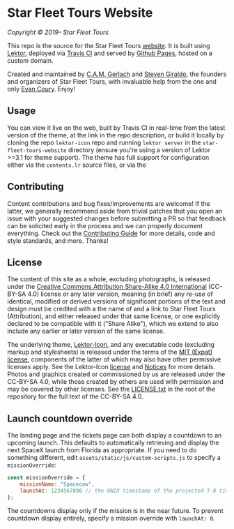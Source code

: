 # Star Fleet Tours Website

*Copyright © 2019- Star Fleet Tours*

This repo is the source for the Star Fleet Tours [website](https://www.star-fleet.tours/).
It is built using [Lektor](https://www.getlektor.com/), deployed via [Travis CI](https://travis-ci.org/star-fleet-tours/star-fleet-tours-website) and served by [Github Pages](https://pages.github.com/), hosted on a custom domain.

Created and maintained by [C.A.M. Gerlach](https://github.com/CAM-Gerlach) and [Steven Giraldo](https://github.com/Stevengrm), the founders and organizers of Star Fleet Tours, with invaluable help from the one and only [Evan Coury](https://github.com/EvanDotPro).
Enjoy!



## Usage

You can view it live on the web, built by Travis CI in real-time from the latest version of the theme, at the link in the repo description, or build it locally by cloning the repo ``lektor-icon`` repo and running ``lektor server`` in the ``star-fleet-tours-website`` directory (ensure you're using a version of Lektor >=3.1 for theme support).
The theme has full support for configuration either via the ``contents.lr`` source files, or via the



## Contributing

Content contributions and bug fixes/improvements are welcome!
If the latter, we generally recommend aside from trivial patches that you open an issue with your suggested changes before submitting a PR so that feedback can be solicited early in the process and we can properly document everything.
Check out the [Contributing Guide](https://github.com/star-fleet-tours/star-fleet-tours-website/blob/master/CONTRIBUTING.md) for more details, code and style standards, and more.
Thanks!



## License

The content of this site as a whole, excluding photographs, is released under the [Creative Commons Attribution Share-Alike 4.0 International](https://creativecommons.org/licenses/by-sa/4.0/) (CC-BY-SA 4.0) license or any later version, meaning (in brief) any re-use of identical, modified or derived versions of significant portions of the text and design must be credited with a the name of and a link to Star Fleet Tours (Attribution), and either released under that same license, or one explicitly declared to be compatible with it ("Share Alike"), which we extend to also include any earlier or later version of the same license.

The underlying theme, [Lektor-Icon](https://spyder-ide.github.io/lektor-icon/), and any executable code (excluding markup and stylesheets) is released under the terms of the [MIT (Expat) license](https://opensource.org/licenses/MIT), components of the latter of which may also have other permissive licenses apply.
See the Lektor-Icon [license](https://github.com/spyder-ide/lektor-icon/blob/master/LICENSE.txt) and [Notices](https://github.com/spyder-ide/lektor-icon/blob/master/NOTICE.txt) for more details.
Photos and graphics created or commissioned by us are released under the CC-BY-SA 4.0, while those created by others are used with permission and may be covered by other licenses.
See the [LICENSE.txt](https://github.com/star-fleet-tours/star-fleet-tours-website/blob/master/LICENSE.txt) in the root of the repository for the full text of the CC-BY-SA 4.0.


## Launch countdown override

The landing page and the tickets page can both display a countdown to an upcoming launch. This defaults to automatically retrieving and display the next SpaceX launch from Florida as appropriate. If you need to do something different, edit `assets/static/js/custom-scripts.js` to specify a `missionOverride`:

```javascript
const missionOverride = {
    missionName: "Spacecow",
    launchAt: 1234567890 // the UNIX timestamp of the projected T-0 time
};
```

The countdowns display only if the mission is in the near future. To prevent countdown display entirely, specify a mission override with `launchAt: 0`.
